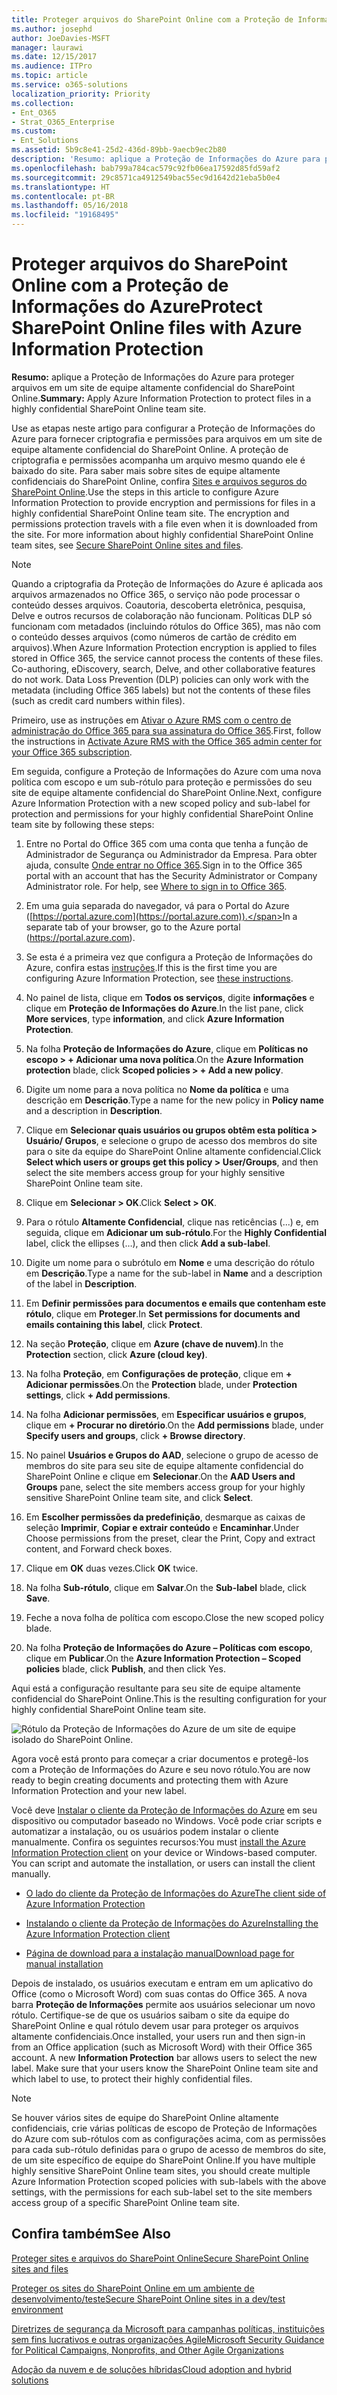 ```yaml
---
title: Proteger arquivos do SharePoint Online com a Proteção de Informações do Azure
ms.author: josephd
author: JoeDavies-MSFT
manager: laurawi
ms.date: 12/15/2017
ms.audience: ITPro
ms.topic: article
ms.service: o365-solutions
localization_priority: Priority
ms.collection:
- Ent_O365
- Strat_O365_Enterprise
ms.custom:
- Ent_Solutions
ms.assetid: 5b9c8e41-25d2-436d-89bb-9aecb9ec2b80
description: 'Resumo: aplique a Proteção de Informações do Azure para proteger arquivos em um site de equipe altamente confidencial do SharePoint Online.'
ms.openlocfilehash: bab799a784cac579c92fb06ea17592d85fd59af2
ms.sourcegitcommit: 29c8571ca4912549bac55ec9d1642d21eba5b0e4
ms.translationtype: HT
ms.contentlocale: pt-BR
ms.lasthandoff: 05/16/2018
ms.locfileid: "19168495"
---
```

# <a name="protect-sharepoint-online-files-with-azure-information-protection"></a><span data-ttu-id="3428b-103">Proteger arquivos do SharePoint Online com a Proteção de Informações do Azure</span><span class="sxs-lookup"><span data-stu-id="3428b-103">Protect SharePoint Online files with Azure Information Protection</span></span>

 <span data-ttu-id="3428b-104">**Resumo:** aplique a Proteção de Informações do Azure para proteger arquivos em um site de equipe altamente confidencial do SharePoint Online.</span><span class="sxs-lookup"><span data-stu-id="3428b-104">**Summary:** Apply Azure Information Protection to protect files in a highly confidential SharePoint Online team site.</span></span>
  
<span data-ttu-id="3428b-p101">Use as etapas neste artigo para configurar a Proteção de Informações do Azure para fornecer criptografia e permissões para arquivos em um site de equipe altamente confidencial do SharePoint Online. A proteção de criptografia e permissões acompanha um arquivo mesmo quando ele é baixado do site. Para saber mais sobre sites de equipe altamente confidenciais do SharePoint Online, confira [Sites e arquivos seguros do SharePoint Online](secure-sharepoint-online-sites-and-files.md).</span><span class="sxs-lookup"><span data-stu-id="3428b-p101">Use the steps in this article to configure Azure Information Protection to provide encryption and permissions for files in a highly confidential SharePoint Online team site. The encryption and permissions protection travels with a file even when it is downloaded from the site. For more information about highly confidential SharePoint Online team sites, see [Secure SharePoint Online sites and files](secure-sharepoint-online-sites-and-files.md).</span></span>
  
> [!NOTE]
> <span data-ttu-id="3428b-p102">Quando a criptografia da Proteção de Informações do Azure é aplicada aos arquivos armazenados no Office 365, o serviço não pode processar o conteúdo desses arquivos. Coautoria, descoberta eletrônica, pesquisa, Delve e outros recursos de colaboração não funcionam. Políticas DLP só funcionam com metadados (incluindo rótulos do Office 365), mas não com o conteúdo desses arquivos (como números de cartão de crédito em arquivos).</span><span class="sxs-lookup"><span data-stu-id="3428b-p102">When Azure Information Protection encryption is applied to files stored in Office 365, the service cannot process the contents of these files. Co-authoring, eDiscovery, search, Delve, and other collaborative features do not work. Data Loss Prevention (DLP) policies can only work with the metadata (including Office 365 labels) but not the contents of these files (such as credit card numbers within files).</span></span> 
  
<span data-ttu-id="3428b-111">Primeiro, use as instruções em [Ativar o Azure RMS com o centro de administração do Office 365 para sua assinatura do Office 365](https://docs.microsoft.com/information-protection/deploy-use/activate-office365).</span><span class="sxs-lookup"><span data-stu-id="3428b-111">First, follow the instructions in [Activate Azure RMS with the Office 365 admin center for your Office 365 subscription](https://docs.microsoft.com/information-protection/deploy-use/activate-office365).</span></span>
  
<span data-ttu-id="3428b-112">Em seguida, configure a Proteção de Informações do Azure com uma nova política com escopo e um sub-rótulo para proteção e permissões do seu site de equipe altamente confidencial do SharePoint Online.</span><span class="sxs-lookup"><span data-stu-id="3428b-112">Next, configure Azure Information Protection with a new scoped policy and sub-label for protection and permissions for your highly confidential SharePoint Online team site by following these steps:</span></span>
  
1. <span data-ttu-id="3428b-p103">Entre no Portal do Office 365 com uma conta que tenha a função de Administrador de Segurança ou Administrador da Empresa. Para obter ajuda, consulte [Onde entrar no Office 365](https://support.office.com/Article/Where-to-sign-in-to-Office-365-e9eb7d51-5430-4929-91ab-6157c5a050b4).</span><span class="sxs-lookup"><span data-stu-id="3428b-p103">Sign in to the Office 365 portal with an account that has the Security Administrator or Company Administrator role. For help, see [Where to sign in to Office 365](https://support.office.com/Article/Where-to-sign-in-to-Office-365-e9eb7d51-5430-4929-91ab-6157c5a050b4).</span></span>
    
2. <span data-ttu-id="3428b-115">Em uma guia separada do navegador, vá para o Portal do Azure ([https://portal.azure.com](https://portal.azure.com)).</span><span class="sxs-lookup"><span data-stu-id="3428b-115">In a separate tab of your browser, go to the Azure portal (https://portal.azure.com).</span></span>
    
3. <span data-ttu-id="3428b-116">Se esta é a primeira vez que configura a Proteção de Informações do Azure, confira estas [instruções](https://docs.microsoft.com/information-protection/deploy-use/configure-policy#to-access-the-azure-information-protection-blade-for-the-first-time).</span><span class="sxs-lookup"><span data-stu-id="3428b-116">If this is the first time you are configuring Azure Information Protection, see [these instructions](https://docs.microsoft.com/information-protection/deploy-use/configure-policy#to-access-the-azure-information-protection-blade-for-the-first-time).</span></span>
    
4. <span data-ttu-id="3428b-117">No painel de lista, clique em **Todos os serviços**, digite **informações** e clique em **Proteção de Informações do Azure**.</span><span class="sxs-lookup"><span data-stu-id="3428b-117">In the list pane, click **More services**, type **information**, and click **Azure Information Protection**.</span></span>
    
5. <span data-ttu-id="3428b-118">Na folha **Proteção de Informações do Azure**, clique em **Políticas no escopo > + Adicionar uma nova política**.</span><span class="sxs-lookup"><span data-stu-id="3428b-118">On the **Azure Information protection** blade, click **Scoped policies > + Add a new policy**.</span></span>
    
6. <span data-ttu-id="3428b-119">Digite um nome para a nova política no **Nome da política** e uma descrição em **Descrição**.</span><span class="sxs-lookup"><span data-stu-id="3428b-119">Type a name for the new policy in **Policy name** and a description in **Description**.</span></span>
    
7. <span data-ttu-id="3428b-120">Clique em **Selecionar quais usuários ou grupos obtêm esta política > Usuário/ Grupos**, e selecione o grupo de acesso dos membros do site para o site da equipe do SharePoint Online altamente confidencial.</span><span class="sxs-lookup"><span data-stu-id="3428b-120">Click **Select which users or groups get this policy > User/Groups**, and then select the site members access group for your highly sensitive SharePoint Online team site.</span></span> 
    
8. <span data-ttu-id="3428b-121">Clique em **Selecionar > OK**.</span><span class="sxs-lookup"><span data-stu-id="3428b-121">Click **Select > OK**.</span></span>
    
9. <span data-ttu-id="3428b-122">Para o rótulo **Altamente Confidencial**, clique nas reticências (...) e, em seguida, clique em **Adicionar um sub-rótulo**.</span><span class="sxs-lookup"><span data-stu-id="3428b-122">For the **Highly Confidential** label, click the ellipses (…), and then click **Add a sub-label**.</span></span>
    
10. <span data-ttu-id="3428b-123">Digite um nome para o subrótulo em **Nome** e uma descrição do rótulo em **Descrição**.</span><span class="sxs-lookup"><span data-stu-id="3428b-123">Type a name for the sub-label in **Name** and a description of the label in **Description**.</span></span>
    
11. <span data-ttu-id="3428b-124">Em **Definir permissões para documentos e emails que contenham este rótulo**, clique em **Proteger**.</span><span class="sxs-lookup"><span data-stu-id="3428b-124">In **Set permissions for documents and emails containing this label**, click **Protect**.</span></span>
    
12. <span data-ttu-id="3428b-125">Na seção **Proteção**, clique em **Azure (chave de nuvem)**.</span><span class="sxs-lookup"><span data-stu-id="3428b-125">In the **Protection** section, click **Azure (cloud key)**.</span></span>
    
13. <span data-ttu-id="3428b-126">Na folha **Proteção**, em **Configurações de proteção**, clique em **+ Adicionar permissões**.</span><span class="sxs-lookup"><span data-stu-id="3428b-126">On the **Protection** blade, under **Protection settings**, click **+ Add permissions**.</span></span>
    
14. <span data-ttu-id="3428b-127">Na folha **Adicionar permissões**, em **Especificar usuários e grupos**, clique em **+ Procurar no diretório**.</span><span class="sxs-lookup"><span data-stu-id="3428b-127">On the **Add permissions** blade, under **Specify users and groups**, click **+ Browse directory**.</span></span>
    
15. <span data-ttu-id="3428b-128">No painel **Usuários e Grupos do AAD**, selecione o grupo de acesso de membros do site para seu site de equipe altamente confidencial do SharePoint Online e clique em **Selecionar**.</span><span class="sxs-lookup"><span data-stu-id="3428b-128">On the **AAD Users and Groups** pane, select the site members access group for your highly sensitive SharePoint Online team site, and click **Select**.</span></span>
    
16. <span data-ttu-id="3428b-129">Em **Escolher permissões da predefinição**, desmarque as caixas de seleção **Imprimir**, **Copiar e extrair conteúdo** e **Encaminhar**.</span><span class="sxs-lookup"><span data-stu-id="3428b-129">Under Choose permissions from the preset, clear the Print, Copy and extract content, and Forward check boxes.</span></span>
    
17. <span data-ttu-id="3428b-130">Clique em **OK** duas vezes.</span><span class="sxs-lookup"><span data-stu-id="3428b-130">Click **OK** twice.</span></span>
    
18. <span data-ttu-id="3428b-131">Na folha **Sub-rótulo**, clique em **Salvar**.</span><span class="sxs-lookup"><span data-stu-id="3428b-131">On the **Sub-label** blade, click **Save**.</span></span>
    
19. <span data-ttu-id="3428b-132">Feche a nova folha de política com escopo.</span><span class="sxs-lookup"><span data-stu-id="3428b-132">Close the new scoped policy blade.</span></span>
    
20. <span data-ttu-id="3428b-133">Na folha **Proteção de Informações do Azure – Políticas com escopo**, clique em **Publicar**.</span><span class="sxs-lookup"><span data-stu-id="3428b-133">On the **Azure Information Protection – Scoped policies** blade, click **Publish**, and then click Yes.</span></span>
    
<span data-ttu-id="3428b-134">Aqui está a configuração resultante para seu site de equipe altamente confidencial do SharePoint Online.</span><span class="sxs-lookup"><span data-stu-id="3428b-134">This is the resulting configuration for your highly confidential SharePoint Online team site.</span></span>
  
![Rótulo da Proteção de Informações do Azure de um site de equipe isolado do SharePoint Online.](images/8cc92aa4-e7bc-4c2f-a4a4-3b034b21aebf.png)
  
<span data-ttu-id="3428b-136">Agora você está pronto para começar a criar documentos e protegê-los com a Proteção de Informações do Azure e seu novo rótulo.</span><span class="sxs-lookup"><span data-stu-id="3428b-136">You are now ready to begin creating documents and protecting them with Azure Information Protection and your new label.</span></span>
  
<span data-ttu-id="3428b-p104">Você deve [Instalar o cliente da Proteção de Informações do Azure](https://docs.microsoft.com/information-protection/rms-client/install-client-app) em seu dispositivo ou computador baseado no Windows. Você pode criar scripts e automatizar a instalação, ou os usuários podem instalar o cliente manualmente. Confira os seguintes recursos:</span><span class="sxs-lookup"><span data-stu-id="3428b-p104">You must [install the Azure Information Protection client](https://docs.microsoft.com/information-protection/rms-client/install-client-app) on your device or Windows-based computer. You can script and automate the installation, or users can install the client manually.</span></span>
  
- [<span data-ttu-id="3428b-140">O lado do cliente da Proteção de Informações do Azure</span><span class="sxs-lookup"><span data-stu-id="3428b-140">The client side of Azure Information Protection</span></span>](https://docs.microsoft.com/information-protection/rms-client/use-client)
    
- [<span data-ttu-id="3428b-141">Instalando o cliente da Proteção de Informações do Azure</span><span class="sxs-lookup"><span data-stu-id="3428b-141">Installing the Azure Information Protection client</span></span>](https://docs.microsoft.com/information-protection/rms-client/client-admin-guide)
    
- [<span data-ttu-id="3428b-142">Página de download para a instalação manual</span><span class="sxs-lookup"><span data-stu-id="3428b-142">Download page for manual installation</span></span>](https://www.microsoft.com/download/details.aspx?id=53018)
    
<span data-ttu-id="3428b-p105">Depois de instalado, os usuários executam e entram em um aplicativo do Office (como o Microsoft Word) com suas contas do Office 365. A nova barra **Proteção de Informações** permite aos usuários selecionar um novo rótulo. Certifique-se de que os usuários saibam o site da equipe do SharePoint Online e qual rótulo devem usar para proteger os arquivos altamente confidenciais.</span><span class="sxs-lookup"><span data-stu-id="3428b-p105">Once installed, your users run and then sign-in from an Office application (such as Microsoft Word) with their Office 365 account. A new **Information Protection** bar allows users to select the new label. Make sure that your users know the SharePoint Online team site and which label to use, to protect their highly confidential files.</span></span>
  
> [!NOTE]
> <span data-ttu-id="3428b-146">Se houver vários sites de equipe do SharePoint Online altamente confidenciais, crie várias políticas de escopo de Proteção de Informações do Azure com sub-rótulos com as configurações acima, com as permissões para cada sub-rótulo definidas para o grupo de acesso de membros do site, de um site específico de equipe do SharePoint Online.</span><span class="sxs-lookup"><span data-stu-id="3428b-146">If you have multiple highly sensitive SharePoint Online team sites, you should create multiple Azure Information Protection scoped policies with sub-labels with the above settings, with the permissions for each sub-label set to the site members access group of a specific SharePoint Online team site.</span></span> 
  
## <a name="see-also"></a><span data-ttu-id="3428b-147">Confira também</span><span class="sxs-lookup"><span data-stu-id="3428b-147">See Also</span></span>

[<span data-ttu-id="3428b-148">Proteger sites e arquivos do SharePoint Online</span><span class="sxs-lookup"><span data-stu-id="3428b-148">Secure SharePoint Online sites and files</span></span>](secure-sharepoint-online-sites-and-files.md)
  
[<span data-ttu-id="3428b-149">Proteger os sites do SharePoint Online em um ambiente de desenvolvimento/teste</span><span class="sxs-lookup"><span data-stu-id="3428b-149">Secure SharePoint Online sites in a dev/test environment</span></span>](secure-sharepoint-online-sites-in-a-dev-test-environment.md)
  
[<span data-ttu-id="3428b-150">Diretrizes de segurança da Microsoft para campanhas políticas, instituições sem fins lucrativos e outras organizações Agile</span><span class="sxs-lookup"><span data-stu-id="3428b-150">Microsoft Security Guidance for Political Campaigns, Nonprofits, and Other Agile Organizations</span></span>](microsoft-security-guidance-for-political-campaigns-nonprofits-and-other-agile-o.md)
  
[<span data-ttu-id="3428b-151">Adoção da nuvem e de soluções híbridas</span><span class="sxs-lookup"><span data-stu-id="3428b-151">Cloud adoption and hybrid solutions</span></span>](cloud-adoption-and-hybrid-solutions.md)




